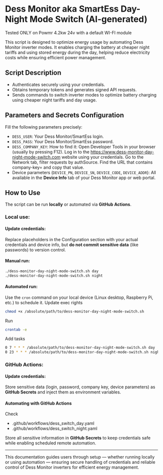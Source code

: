 # Dess Monitor aka SmartEss Day-Night Mode Switch (AI-generated)
Tested ONLY on Powmr 4.2kw 24v with a default WI-FI module

This script is designed to optimize energy usage by automating Dess Monitor inverter modes. It enables charging the battery at cheaper night tariffs and using stored energy during the day, helping reduce electricity costs while ensuring efficient power management.

## Script Description

- Authenticates securely using your credentials.
- Obtains temporary tokens and generates signed API requests.
- Sends commands to switch inverter modes to optimize battery charging using cheaper night tariffs and day usage.

## Parameters and Secrets Configuration

Fill the following parameters precisely:

- `DESS_USER`: Your Dess Monitor/SmartEss login.
- `DESS_PASS`: Your Dess Monitor/SmartEss password.
- `DESS_COMPANY_KEY`: How to find it: Open Developer Tools in your browser (usually by pressing F12). Log in to the https://www.dess-monitor-day-night-mode-switch.com﻿ website using your credentials. Go to the Network tab, filter requests by authSource. Find the URL that contains company-key= and copy that value.
- Device parameters (`DEVICE_PN`, `DEVICE_SN`, `DEVICE_CODE`, `DEVICE_ADDR`): All available in the **Device Info** tab of your Dess Monitor app or web portal.

## How to Use

The script can be run **locally** or automated via **GitHub Actions**.


### Local use:

#### Update credentials:
Replace placeholders in the Configuration section with your actual credentials and device info, but **do not commit sensitive data** (like passwords) to version control.

#### Manual run:
```sh
./dess-monitor-day-night-mode-switch.sh day
./dess-monitor-day-night-mode-switch.sh night
```

#### Automated run:
Use the `cron` command on your local device (Linux desktop, Raspberry Pi, etc.) to schedule it.
Update exec rights
```sh
chmod +x /absolute/path/to/dess-monitor-day-night-mode-switch.sh
```
Run
```sh
crontab -e
```
Add tasks
```sh
0 7 * * * /absolute/path/to/dess-monitor-day-night-mode-switch.sh day  
0 23 * * * /absolute/path/to/dess-monitor-day-night-mode-switch.sh night
```


### GitHub Actions:

#### Update credentials:
Store sensitive data (login, password, company key, device parameters) as **GitHub Secrets** and inject them as environment variables.

#### Automating with GitHub Actions
Check
- .github/workflows/dess_switch_day.yaml
- .github/workflows/dess_switch_night.yaml

Store all sensitive information in **GitHub Secrets** to keep credentials safe while enabling scheduled remote automation.

---

This documentation guides users through setup — whether running locally or using automation — ensuring secure handling of credentials and reliable control of Dess Monitor inverters for efficient energy management.
